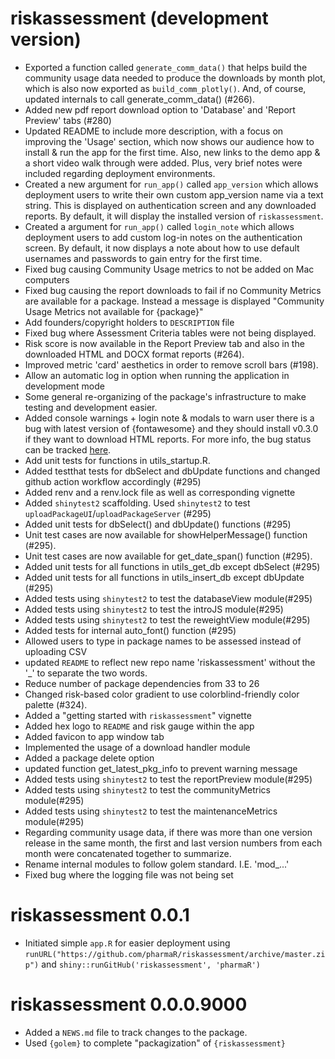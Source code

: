 # riskassessment (development version)

* Exported a function called `generate_comm_data()` that helps build the community usage data needed to produce the downloads by month plot, which is also now exported as `build_comm_plotly()`. And, of course, updated internals to call generate_comm_data() (#266).
* Added new pdf report download option to 'Database' and 'Report Preview' tabs (#280) 
* Updated README to include more description, with a focus on improving the 'Usage' section, which now shows our audience how to install & run the app for the first time. Also, new links to the demo app & a short video walk through were added. Plus, very brief notes were included regarding deployment environments.
* Created a new argument for `run_app()` called `app_version` which allows deployment users to write their own custom app_version name via a text string. This is displayed on authentication screen and any downloaded reports. By default, it will display the installed version of `riskassessment`.
* Created a argument for `run_app()` called `login_note` which allows deployment users to add custom log-in notes on the authentication screen. By default, it now displays a note about how to use default usernames and passwords to gain entry for the first time.
* Fixed bug causing Community Usage metrics to not be added on Mac computers
* Fixed bug causing the report downloads to fail if no Community Metrics are available for a package. Instead a message is displayed "Community Usage Metrics not available for {package}"
* Add founders/copyright holders to `DESCRIPTION` file
* Fixed bug where Assessment Criteria tables were not being displayed.
* Risk score is now available in the Report Preview tab and also in the downloaded HTML and DOCX format reports (#264).
* Improved metric 'card' aesthetics in order to remove scroll bars (#198).
* Allow an automatic log in option when running the application in development mode
* Some general re-organizing of the package's infrastructure to make testing and development easier.
* Added console warnings + login note & modals to warn user there is a bug with latest version of {fontawesome} and they should install v0.3.0 if they want to download HTML reports. For more info, the bug status can be tracked [here](https://github.com/rstudio/fontawesome/issues/99).
* Add unit tests for functions in utils_startup.R.
* Added testthat tests for dbSelect and dbUpdate functions and changed github action workflow accordingly (#295)
* Added renv and a renv.lock file as well as corresponding vignette
* Added `shinytest2` scaffolding. Used `shinytest2` to test `uploadPackageUI`/`uploadPackageServer` (#295)
* Added unit tests for dbSelect() and dbUpdate() functions (#295)
* Unit test cases are now available for showHelperMessage() function (#295).
* Unit test cases are now available for get_date_span() function (#295).
* Added unit tests for all functions in utils_get_db except dbSelect (#295)
* Added unit tests for all functions in utils_insert_db except dbUpdate (#295)
* Added tests using `shinytest2` to test the databaseView module(#295)
* Added tests using `shinytest2` to test the introJS module(#295)
* Added tests using `shinytest2` to test the reweightView module(#295)
* Added tests for internal auto_font() function (#295)
* Allowed users to type in package names to be assessed instead of uploading CSV
* updated `README` to reflect new repo name 'riskassessment' without the '_' to separate the two words.
* Reduce number of package dependencies from 33 to 26
* Changed risk-based color gradient to use colorblind-friendly color palette (#324).
* Added a "getting started with `riskassessment`" vignette
* Added hex logo to `README` and risk gauge within the app
* Added favicon to app window tab
* Implemented the usage of a download handler module
* Added a package delete option
* updated function get_latest_pkg_info to prevent warning message
* Added tests using `shinytest2` to test the reportPreview module(#295)
* Added tests using `shinytest2` to test the communityMetrics module(#295)
* Added tests using `shinytest2` to test the maintenanceMetrics module(#295)
* Regarding community usage data, if there was more than one version release in the same month, the first and last version numbers from each month were concatenated together to summarize. 
* Rename internal modules to follow golem standard. I.E. 'mod_...'
* Fixed bug where the logging file was not being set


# riskassessment 0.0.1
* Initiated simple `app.R` for easier deployment using `runURL("https://github.com/pharmaR/riskassessment/archive/master.zip")` and `shiny::runGitHub('riskassessment', 'pharmaR')`


# riskassessment 0.0.0.9000

* Added a `NEWS.md` file to track changes to the package.
* Used `{golem}` to complete "packagization" of `{riskassessment}`

